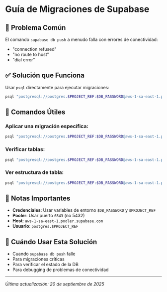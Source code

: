 # Guía de Migraciones de Supabase

## 🚨 Problema Común

El comando `supabase db push` a menudo falla con errores de conectividad:

- "connection refused"
- "no route to host"
- "dial error"

## ✅ Solución que Funciona

Usar `psql` directamente para ejecutar migraciones:

```bash
psql "postgresql://postgres.$PROJECT_REF:$DB_PASSWORD@aws-1-sa-east-1.pooler.supabase.com:6543/postgres" -f supabase/migrations/NOMBRE_MIGRACION.sql
```

## 🔧 Comandos Útiles

### Aplicar una migración específica:

```bash
psql "postgresql://postgres.$PROJECT_REF:$DB_PASSWORD@aws-1-sa-east-1.pooler.supabase.com:6543/postgres" -f supabase/migrations/009_create_vendors_system.sql
```

### Verificar tablas:

```bash
psql "postgresql://postgres.$PROJECT_REF:$DB_PASSWORD@aws-1-sa-east-1.pooler.supabase.com:6543/postgres" -c "SELECT * FROM public.vendors;"
```

### Ver estructura de tabla:

```bash
psql "postgresql://postgres.$PROJECT_REF:$DB_PASSWORD@aws-1-sa-east-1.pooler.supabase.com:6543/postgres" -c "SELECT column_name, data_type FROM information_schema.columns WHERE table_name = 'prefichas' AND table_schema = 'public';"
```

## 📝 Notas Importantes

- **Credenciales**: Usar variables de entorno `$DB_PASSWORD` y `$PROJECT_REF`
- **Pooler**: Usar puerto `6543` (no 5432)
- **Host**: `aws-1-sa-east-1.pooler.supabase.com`
- **Usuario**: `postgres.$PROJECT_REF`

## 🎯 Cuándo Usar Esta Solución

- Cuando `supabase db push` falle
- Para migraciones críticas
- Para verificar el estado de la DB
- Para debugging de problemas de conectividad

---

_Última actualización: 20 de septiembre de 2025_
